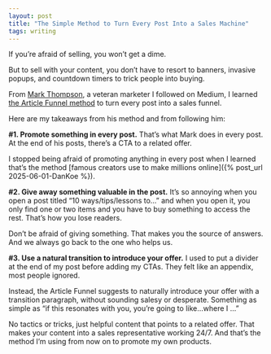 ```yaml
---
layout: post
title: "The Simple Method to Turn Every Post Into a Sales Machine"
tags: writing
---
```


If you’re afraid of selling, you won’t get a dime.

But to sell with your content, you don’t have to resort to banners, invasive popups, and countdown timers to trick people into buying.

From [Mark Thompson](https://medium.com/@seriousmarketersonly), a veteran marketer I followed on Medium, I learned [the Article Funnel method](https://simpleisprofit.com/article-funnel-challenge) to turn every post into a sales funnel. 

Here are my takeaways from his method and from following him:

**#1. Promote something in every post.** That’s what Mark does in every post. At the end of his posts, there’s a CTA to a related offer.

I stopped being afraid of promoting anything in every post when I learned that’s the method [famous creators use to make millions online]({% post_url 2025-06-01-DanKoe %}).

**#2. Give away something valuable in the post.** It’s so annoying when you open a post titled “10 ways/tips/lessons to…” and when you open it, you only find one or two items and you have to buy something to access the rest. That’s how you lose readers.

Don’t be afraid of giving something. That makes you the source of answers. And we always go back to the one who helps us.

**#3. Use a natural transition to introduce your offer.** I used to put a divider at the end of my post before adding my CTAs. They felt like an appendix, most people ignored.

Instead, the Article Funnel suggests to naturally introduce your offer with a transition paragraph, without sounding salesy or desperate. Something as simple as “if this resonates with you, you’re going to like…where I …”

No tactics or tricks, just helpful content that points to a related offer. That makes your content into a sales representative working 24/7. And that’s the method I’m using from now on to promote my own products.